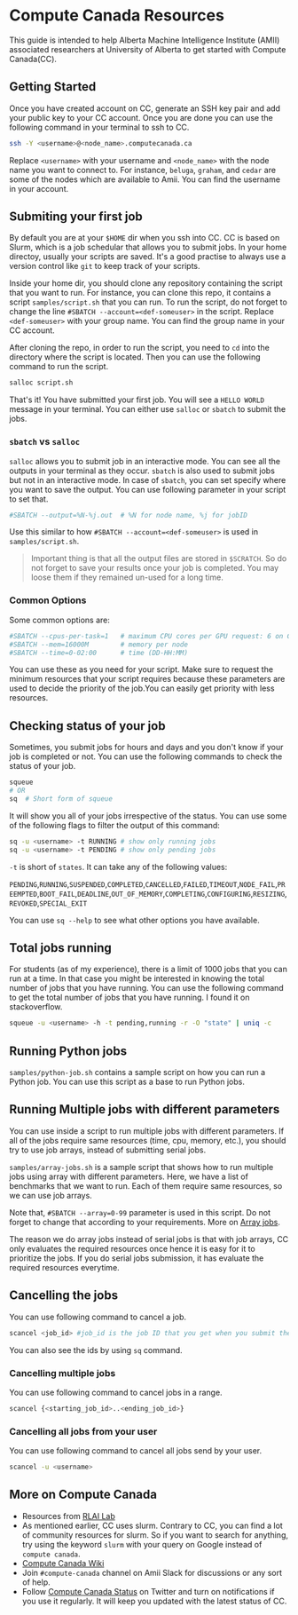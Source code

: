 # Compute Canada Resources

This guide is intended to help Alberta Machine Intelligence Institute (AMII) associated researchers at University of Alberta to get started with Compute Canada(CC).

## Getting Started

Once you have created account on CC, generate an SSH key pair and add your public key to your CC account. Once you are done you can use the following command in your terminal to ssh to CC.

```sh
ssh -Y <username>@<node_name>.computecanada.ca
```

Replace `<username>` with your username and `<node_name>` with the node name you want to connect to. For instance, `beluga`, `graham`, and `cedar` are some of the nodes which are available to Amii. You can find the username in your account.

## Submiting your first job

By default you are at your `$HOME` dir when you ssh into CC. CC is based on Slurm, which is a job schedular that allows you to submit jobs. In your home directoy, usually your scripts are saved. It's a good practise to always use a version control like `git` to keep track of your scripts.

Inside your home dir, you should clone any repository containing the script that you want to run. For instance, you can clone this repo, it contains a script `samples/script.sh` that you can run. To run the script, do not forget to change the line `#SBATCH --account=<def-someuser>` in the script. Replace `<def-someuser>` with your group name. You can find the group name in your CC account.

After cloning the repo, in order to run the script, you need to `cd` into the directory where the script is located. Then you can use the following command to run the script.

```sh
salloc script.sh
```

That's it! You have submitted your first job. You will see a `HELLO WORLD` message in your terminal. You can either use `salloc` or `sbatch` to submit the jobs.

### `sbatch` vs `salloc`

`salloc` allows you to submit job in an interactive mode. You can see all the outputs in your terminal as they occur. `sbatch` is also used to submit jobs but not in an interactive mode. In case of `sbatch`, you can set specify where you want to save the output. You can use following parameter in your script to set that.

```sh
#SBATCH --output=%N-%j.out  # %N for node name, %j for jobID
```

Use this similar to how `#SBATCH --account=<def-someuser>` is used in `samples/script.sh`.

> Important thing is that all the output files are stored in `$SCRATCH`. So do not forget to save your results once your job is completed. You may loose them if they remained un-used for a long time.

### Common Options

Some common options are:

```sh
#SBATCH --cpus-per-task=1   # maximum CPU cores per GPU request: 6 on Cedar, 16 on Graham.
#SBATCH --mem=16000M        # memory per node
#SBATCH --time=0-02:00      # time (DD-HH:MM)
```

You can use these as you need for your script. Make sure to request the minimum resources that your script requires because these parameters are used to decide the priority of the job.You can easily get priority with less resources.

## Checking status of your job

Sometimes, you submit jobs for hours and days and you don't know if your job is completed or not. You can use the following commands to check the status of your job.

```sh
squeue
# OR
sq  # Short form of squeue
```

It will show you all of your jobs irrespective of the status. You can use some of the following flags to filter the output of this command:

```sh
sq -u <username> -t RUNNING # show only running jobs
sq -u <username> -t PENDING # show only pending jobs
```

`-t` is short of `states`. It can take any of the following values:

`PENDING`,`RUNNING`,`SUSPENDED`,`COMPLETED`,`CANCELLED`,`FAILED`,`TIMEOUT`,`NODE_FAIL`,`PREEMPTED`,`BOOT_FAIL`,`DEADLINE`,`OUT_OF_MEMORY`,`COMPLETING`,`CONFIGURING`,`RESIZING`,`REVOKED`,`SPECIAL_EXIT`

You can use `sq --help` to see what other options you have available.

## Total jobs running

For students (as of my experience), there is a limit of 1000 jobs that you can run at a time. In that case you might be interested in knowing the total number of jobs that you have running. You can use the following command to get the total number of jobs that you have running. I found it on stackoverflow.

```sh
squeue -u <username> -h -t pending,running -r -O "state" | uniq -c
```

## Running Python jobs

`samples/python-job.sh` contains a sample script on how you can run a Python job. You can use this script as a base to run Python jobs.

## Running Multiple jobs with different parameters

You can use inside a script to run multiple jobs with different parameters. If all of the jobs require same resources (time, cpu, memory, etc.), you should try to use job arrays, instead of submitting serial jobs.

`samples/array-jobs.sh` is a sample script that shows how to run multiple jobs using array with different parameters. Here, we have a list of benchmarks that we want to run. Each of them require same resources, so we can use job arrays.

Note that, `#SBATCH --array=0-99` parameter is used in this script. Do not forget to change that according to your requirements. More on [Array jobs](https://docs.computecanada.ca/wiki/Job_arrays).

The reason we do array jobs instead of serial jobs is that with job arrays, CC only evaluates the required resources once hence it is easy for it to prioritize the jobs. If you do serial jobs submission, it has evaluate the required resources everytime.

## Cancelling the jobs

You can use following command to cancel a job.

```sh
scancel <job_id> #job_id is the job ID that you get when you submit the job.
```

You can also see the ids by using `sq` command.

### Cancelling multiple jobs

You can use following command to cancel jobs in a range.

```sh
scancel {<starting_job_id>..<ending_job_id>}
```

### Cancelling all jobs from your user

You can use following command to cancel all jobs send by your user.

```sh
scancel -u <username>
```

## More on Compute Canada

* Resources from [RLAI Lab](https://docs.google.com/document/d/1wyf4KtyFOPUnvBbUe1_u1JcM00w0WWDtK8djICMrFuc/)
* As mentioned earlier, CC uses slurm. Contrary to CC, you can find a lot of community resources for slurm. So if you want to search for anything, try using the keyword `slurm` with your query on Google instead of `compute canada`.
* [Compute Canada Wiki](https://docs.computecanada.ca/wiki/Getting_started)
* Join `#compute-canada` channel on Amii Slack for discussions or any sort of help.
* Follow [Compute Canada Status](https://twitter.com/CanadaCompute) on Twitter and turn on notifications if you use it regularly. It will keep you updated with the latest status of CC.
